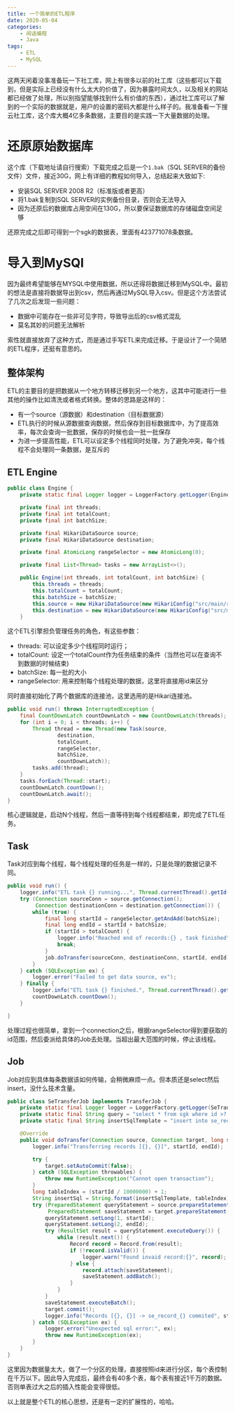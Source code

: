 ```yaml
---
title: 一个简单的ETL程序
date: 2020-05-04
categories:  
    - 闲话编程
    - Java
tags:
    - ETL
    - MySQL
---
```

这两天闲着没事准备玩一下社工库，网上有很多以前的社工库（这些都可以下载到，但是实际上已经没有什么太大的价值了，因为暴露时间太久，以及相关的网站都已经做了处理，所以别指望能够找到什么有价值的东西），通过社工库可以了解到的一个实际的数据就是，用户的设置的密码大都是什么样子的。我准备看一下搜云社工库，这个库大概4亿多条数据，主要目的是实践一下大量数据的处理。

<!-- more -->

# 还原原始数据库
这个库（下载地址请自行搜索）下载完成之后是一个`1.bak`（SQL SERVER的备份文件）文件，接近30G，网上有详细的教程如何导入，总结起来大致如下:

* 安装SQL SERVER 2008 R2（标准版或者更高）
* 将1.bak复制到SQL SERVER的实例备份目录，否则会无法导入
* 因为还原后的数据库占用空间在130G，所以要保证数据库的存储磁盘空间足够

还原完成之后即可得到一个sgk的数据表，里面有423771078条数据。

# 导入到MySQl
因为最终希望能够在MYSQL中使用数据，所以还得将数据迁移到MySQL中。最初的想法是直接将数据导出到csv，然后再通过MySQL导入csv。但是这个方法尝试了几次之后发现一些问题：

* 数据中可能存在一些非可见字符，导致导出后的csv格式混乱
* 莫名其妙的问题无法解析

索性就直接放弃了这种方式，而是通过手写ETL来完成迁移。于是设计了一个简陋的ETL程序，还挺有意思的。

## 整体架构

ETL的主要目的是把数据从一个地方转移迁移到另一个地方，这其中可能进行一些其他的操作比如清洗或者格式转换。整体的思路是这样的：

* 有一个source（源数据）和destination（目标数据源）
* ETL执行的时候从源数据查询数据，然后保存到目标数据库中，为了提高效率，每次会查询一批数据，保存的时候也会一批一批保存
* 为进一步提高性能，ETL可以设定多个线程同时处理，为了避免冲突，每个线程不会处理同一条数据，是互斥的

## ETL Engine

```java
public class Engine {
    private static final Logger logger = LoggerFactory.getLogger(Engine.class);

    private final int threads;
    private final int totalCount;
    private final int batchSize;

    private final HikariDataSource source;
    private final HikariDataSource destination;

    private final AtomicLong rangeSelector = new AtomicLong(0);

    private final List<Thread> tasks = new ArrayList<>();

    public Engine(int threads, int totalCount, int batchSize) {
        this.threads = threads;
        this.totalCount = totalCount;
        this.batchSize = batchSize;
        this.source = new HikariDataSource(new HikariConfig("src/main/resources/source.properties"));
        this.destination = new HikariDataSource(new HikariConfig("src/main/resources/destination.properties"));
    }
```

这个ETL引擎担负管理任务的角色，有这些参数：

* threads: 可以设定多少个线程同时运行；
* totalCount: 设定一个totalCount作为任务结束的条件（当然也可以在查询不到数据的时候结束)
* batchSize: 每一批的大小
* rangeSelector: 用来控制每个线程处理的数据，这里将直接用id来区分

同时直接初始化了两个数据库的连接池，这里选用的是Hikari连接池。

```java
public void run() throws InterruptedException {
    final CountDownLatch countDownLatch = new CountDownLatch(threads);
    for (int i = 0; i < threads; i++) {
        Thread thread = new Thread(new Task(source,
                destination,
                totalCount,
                rangeSelector,
                batchSize,
                countDownLatch));
        tasks.add(thread);
    }
    tasks.forEach(Thread::start);
    countDownLatch.countDown();
    countDownLatch.await();
}
```

核心逻辑就是，启动N个线程，然后一直等待到每个线程都结束，即完成了ETL任务。

## Task

Task对应到每个线程，每个线程处理的任务是一样的，只是处理的数据记录不同。

```java
public void run() {
    logger.info("ETL task {} running...", Thread.currentThread().getId());
    try (Connection sourceConn = source.getConnection();
         Connection destinationConn = destination.getConnection()) {
        while (true) {
            final long startId = rangeSelector.getAndAdd(batchSize);
            final long endId = startId + batchSize;
            if (startId > totalCount) {
                logger.info("Reached end of records:{} , task finished", startId);
                break;
            }
            job.doTransfer(sourceConn, destinationConn, startId, endId);
        }
    } catch (SQLException ex) {
        logger.error("Failed to get data source, ex");
    } finally {
        logger.info("ETL task {} finished.", Thread.currentThread().getId());
        countDownLatch.countDown();
    }

}
```

处理过程也很简单，拿到一个connection之后，根据rangeSelector得到要获取的id范围，然后委派给具体的Job去处理。当超出最大范围的时候，停止该线程。

## Job

Job对应到具体每条数据该如何传输，会稍微麻烦一点。但本质还是select然后insert，没什么技术含量。

```java
public class SeTransferJob implements TransferJob {
    private static final Logger logger = LoggerFactory.getLogger(SeTransferJob.class);
    private static final String query = "select * from sgk where id >? and id <=?";
    private static final String insertSqlTemplate = "insert into se_record_%d(id, user_name, email, password, salt, source, remark) values (?,?,?,?,?,?,?);";

    @Override
    public void doTransfer(Connection source, Connection target, long startId, long endId) {
        logger.info("Transferring records [{}, {}]", startId, endId);

        try {
            target.setAutoCommit(false);
        } catch (SQLException throwables) {
            throw new RuntimeException("Cannot open transaction");
        }
        long tableIndex = (startId / 10000000) + 1;
        String insertSql = String.format(insertSqlTemplate, tableIndex);
        try (PreparedStatement queryStatement = source.prepareStatement(query);
             PreparedStatement saveStatement = target.prepareStatement(insertSql)) {
            queryStatement.setLong(1, startId);
            queryStatement.setLong(2, endId);
            try (ResultSet result = queryStatement.executeQuery()) {
                while (result.next()) {
                    Record record = Record.from(result);
                    if (!record.isValid()) {
                        logger.warn("Found invaid record:{}", record);
                    } else {
                        record.attach(saveStatement);
                        saveStatement.addBatch();
                    }
                }
            }
            saveStatement.executeBatch();
            target.commit();
            logger.info("Records [{}, {}] -> se_record_{} commited", startId, endId, tableIndex);
        } catch (SQLException ex) {
            logger.error("Unexpected sql error:", ex);
            throw new RuntimeException(ex);
        }
    }
}
```
这里因为数据量太大，做了一个分区的处理，直接按照id来进行分区，每个表控制在千万以下。因此导入完成后，最终会有40多个表，每个表有接近1千万的数据。否则单表过大之后的插入性能会变得很低。

以上就是整个ETL的核心思想，还是有一定的扩展性的，哈哈。